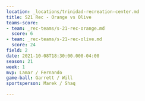 ```yaml
---
location: _locations/trinidad-recreation-center.md
title: S21 Rec - Orange vs Olive
teams-score:
- team: _rec-teams/s-21-rec-orange.md
  score: 6
- team: _rec-teams/s-21-rec-olive.md
  score: 24
field: 2
date: 2021-10-08T18:30:00.000-04:00
season: 21
week: 1
mvp: Lamar / Fernando
game-ball: Garrett / Will
sportsperson: Marek / Shaq

---
```

